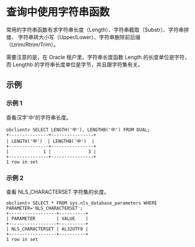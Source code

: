 查询中使用字符串函数 
===============================

常用的字符串函数有求字符串长度（Length）、字符串截取（Substr）、字符串拼接、 字符串转大小写（Upper/Lower）、字符串删除前后缀（Ltrim/Rtrim/Trim）。

需要注意的是，在 Oracle 租户里，字符串长度函数 Length 的长度单位是字符，而 Lengthb 的字符串长度单位是字节，并且跟字符集有关。

示例 
-----------------------

### 示例 1 

查看汉字'中'的字符串长度。

```unknow
obclient> SELECT LENGTH('中'), LENGTHB('中') FROM DUAL;
+---------------+----------------+
| LENGTH('中')  | LENGTHB('中')  |
+---------------+----------------+
|             1 |              3 |
+---------------+----------------+
1 row in set
```



### 示例 2 

查看 NLS_CHARACTERSET 字符集的长度。

```unknow
obclient> SELECT * FROM sys.nls_database_parameters WHERE PARAMETER='NLS_CHARACTERSET';
+------------------+----------+
| PARAMETER        | VALUE    |
+------------------+----------+
| NLS_CHARACTERSET | AL32UTF8 |
+------------------+----------+
1 row in set
```


